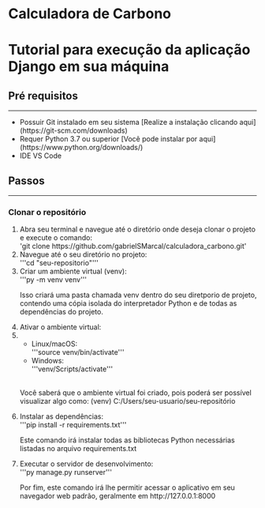 ﻿# Calculadora de Carbono

<h1>Tutorial para execução da aplicação Django em sua máquina</h1>

<h2>Pré requisitos</h2><hr>
    <ul>
        <li>Possuir Git instalado em seu sistema [Realize a instalação clicando aqui](https://git-scm.com/downloads)</li>
        <li>Requer Python 3.7 ou superior [Você pode instalar por aqui](https://www.python.org/downloads/)</li>
        <li>IDE VS Code</li>
    </ul>

<h2>Passos</h2><hr>
<h3>Clonar o repositório</h3>
<ol>
    <li>Abra seu terminal e navegue até o diretório onde deseja clonar o projeto e execute o comando:</li>
        'git clone https://github.com/gabrielSMarcal/calculadora_carbono.git'
    <li>Navegue até o seu diretório no projeto:</li>
        '''cd "seu-repositorio"'''
    <li>Criar um ambiente virtual (venv):</li>
        '''py -m venv venv'''
        <p>Isso criará uma pasta chamada venv dentro do seu diretporio de projeto, contendo uma cópia isolada do interpretador Python e de todas as dependências do projeto.</p>
    <li>Ativar o ambiente virtual:<li>
        <ul>
            <li>Linux/macOS:</li>
                '''source venv/bin/activate'''
            <li>Windows:</li>
                '''venv/Scripts/activate'''
        </ul><br>
        <p>Você saberá que o ambiente virtual foi criado, pois poderá ser possível visualizar algo como: (venv) C:/Users/seu-usuario/seu-repositório<p>
    <li>Instalar as dependências:</li>
        '''pip install -r requirements.txt'''
        <p>Este comando irá instalar todas as bibliotecas Python necessárias listadas no arquivo requirements.txt</p>
    <li>Executar o servidor de desenvolvimento:</li>
        '''py manage.py runserver'''
        <p>Por fim, este comando irá lhe permitir acessar o aplicativo em seu navegador web padrão, geralmente em http://127.0.0.1:8000</p>
</ol>
            
                

